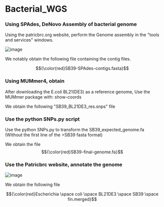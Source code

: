 # Bacterial_WGS

### Using SPAdes, DeNovo Assembly of bacterial genome

Using the patricbrc.org website, perform the Genome assembly in the "tools and services" windows.

![image](https://github.com/LoicMMartinCEA/Bacterial_WGS/assets/22998956/0980188c-9a22-441b-9e46-3c786f32c5e1)

We notably obtain the following file containing the contig files.  

$${\color{red}SB39-SPAdes-contigs.fasta}$$

### Using MUMmer4, obtain 

After downloading the E.coli BL21(DE3) as a reference genome, Use the MUMmer package with:
show-coords 

We obtain the following "SB39_BL21DE3_res.snps" file

### Use the python SNPs.py script

Use the python SNPs.py to transform the SB39_expected_genome.fa (Without the first line of the >SB39 fasta format)

We obtain the file  
$${\color{red}SB39-final-genome.fa}$$ 

### Use the Patricbrc website, annotate the genome

![image](https://github.com/LoicMMartinCEA/Bacterial_WGS/assets/22998956/442b4955-f72d-4cd8-b3f4-6838fdfecfcf)

We obtain the following file

$${\color{red}Escherichia \space coli \space BL21DE3 \space SB39 \space fin.merged}$$ 
